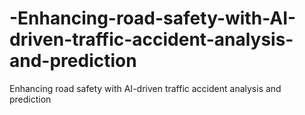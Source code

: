 # -Enhancing-road-safety-with-AI-driven-traffic-accident-analysis-and-prediction
 Enhancing road safety with AI-driven traffic accident analysis and prediction
